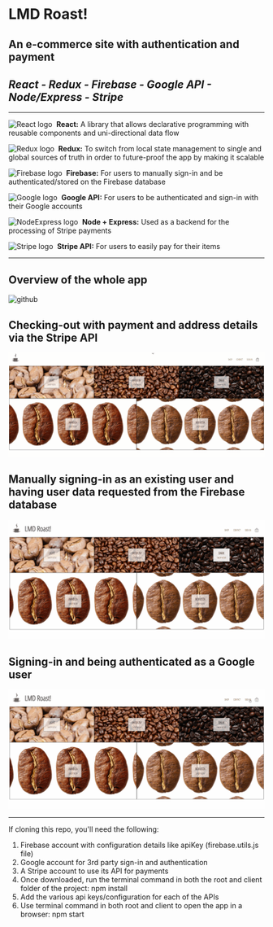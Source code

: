 # LMD Roast!

## An e-commerce site with authentication and payment
*React - Redux - Firebase - Google API - Node/Express - Stripe*
---
---
![React logo](https://img.icons8.com/plasticine/40/000000/react.png)&nbsp;&nbsp;**React:** A library that allows declarative programming with reusable components and uni-directional data flow

![Redux logo](https://img.icons8.com/color/30/000000/redux.png)&nbsp;&nbsp;**Redux:** To switch from local state management to single and global sources of truth in order to future-proof the app by making it scalable

![Firebase logo](https://img.icons8.com/color/30/000000/firebase.png)&nbsp;&nbsp;**Firebase:** For users to manually sign-in and be authenticated/stored on the Firebase database

![Google logo](https://img.icons8.com/color/30/000000/google-logo.png)&nbsp;&nbsp;**Google API:** For users to be authenticated and sign-in with their Google accounts

![NodeExpress logo](https://img.icons8.com/color/40/000000/nodejs.png)&nbsp;&nbsp;**Node + Express:** Used as a backend for the processing of Stripe payments

![Stripe logo](https://img.icons8.com/fluent/30/000000/stripe.png)&nbsp;&nbsp;**Stripe API:** For users to easily pay for their items

---
## Overview of the whole app
![github](https://github.com/aliamk/LMD-Roast-Redux-Selectors/blob/master/readme_assets/cofffee_beans_whole_app.gif)

## Checking-out with payment and address details via the Stripe API
![github](https://github.com/aliamk/LMD-Roast-Redux-Selectors/blob/master/readme_assets/cofffee_beans_checkout.gif)

## Manually signing-in as an existing user and having user data requested from the Firebase database
![github](https://github.com/aliamk/LMD-Roast-Redux-Selectors/blob/master/readme_assets/cofffee_beans_manual_sign_in.gif)

## Signing-in and being authenticated as a Google user
![github](https://github.com/aliamk/LMD-Roast-Redux-Selectors/blob/master/readme_assets/cofffee_beans_google_sign_in.gif)

---

If cloning this repo, you'll need the following:
1. Firebase account with configuration details like apiKey (firebase.utils.js file)
1. Google account for 3rd party sign-in and authentication
1. A Stripe account to use its API for payments
1. Once downloaded, run the terminal command in both the root and client folder of the project:  npm install
1. Add the various api keys/configuration for each of the APIs
1. Use terminal command in both root and client to open the app in a browser:  npm start

